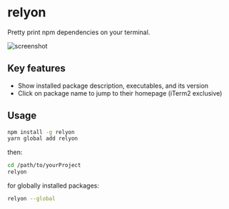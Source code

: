 # relyon

Pretty print npm dependencies on your terminal.

![screenshot](https://uetchy.github.io/relyon/screen.png)

## Key features

- Show installed package description, executables, and its version
- Click on package name to jump to their homepage (iTerm2 exclusive)

## Usage

```bash
npm install -g relyon
yarn global add relyon
```

then:

```bash
cd /path/to/yourProject
relyon
```

for globally installed packages:

```bash
relyon --global
```
